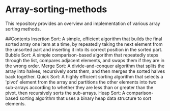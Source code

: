 # Array-sorting-methods
This repository provides an overview and implementation of various array sorting methods.
 
##Contents
Insertion Sort: A simple, efficient algorithm that builds the final sorted array one item at a time, by repeatedly taking the next element from the unsorted part and inserting it into its correct position in the sorted part.
Bubble Sort: A simple comparison-based algorithm that repeatedly steps through the list, compares adjacent elements, and swaps them if they are in the wrong order.
Merge Sort: A divide-and-conquer algorithm that splits the array into halves, recursively sorts them, and then merges the sorted halves back together.
Quick Sort: A highly efficient sorting algorithm that selects a 'pivot' element from the array and partitions the other elements into two sub-arrays according to whether they are less than or greater than the pivot, then recursively sorts the sub-arrays.
Heap Sort: A comparison-based sorting algorithm that uses a binary heap data structure to sort elements.
